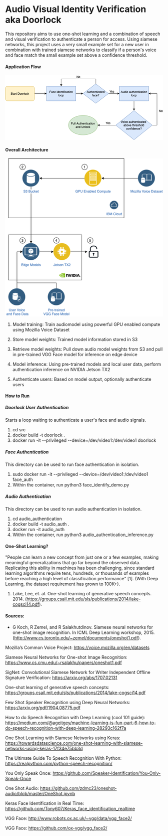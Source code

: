 # Audio Visual Identity Verification aka Doorlock

This repository aims to use one-shot learning and a combination of speech and visual verification to authenticate a person for access. Using siamese networks, this project uses a very small example set for a new user in combination with trained siamese networks to classify if a person's voice and face match the small example set above a confidence threshold.

#### Application Flow
![alt text](./doorlock_flow_diagram.png)

#### Overall Architecture
![alt text](./doorlock_arch.png)

1. Model training: Train audiomodel using powerful GPU enabled compute using Mozilla Voice Dataset

2. Store model weights: Trained model information stored in S3

3. Retrieve model weights: Pull down audio model weights from S3 and pull in pre-trained VGG Face model for inference on edge device

4. Model inference: Using pre-trained models and local user data, perform authentication inference on NVIDIA Jetson TX2

5. Authenticate users: Based on model output, optionally authenticate users

#### How to Run

##### Doorlock User Authentication
Starts a loop waiting to authenticate a user's face and audio signals.

1. cd src
2. docker build -t doorlock .
3. docker run -it --privileged --device=/dev/video1:/dev/video1 doorlock 

##### Face Authentication
This directory can be used to run face authentication in isolation.

1. sudo docker run -it --privileged --device=/dev/video1:/dev/video1 face_auth
2. Within the container, run python3 face_identify_demo.py

##### Audio Authentication
This directory can be used to run audio authentication in isolation.

1. cd audio_authentication
2. docker build -t audio_auth .
3. docker run -it audio_auth
4. Within the container, run python3 audio_authentication_inference.py

#### One-Shot Learning?

"People can learn a new concept from just one or a few examples, making meaningful generalizations that go far beyond the observed data. Replicating this ability in machines has been challenging, since standard learning algorithms require tens, hundreds, or thousands of examples before reaching a high level of classification performance" [1]. (With Deep Learning, the dataset requirement has grown to 100K+).

1. Lake, Lee, et. al. One-shot learning of generative speech concepts. 2014. (https://groups.csail.mit.edu/sls/publications/2014/lake-cogsci14.pdf).

#### Sources:

- G Koch, R Zemel, and R Salakhutdinov. Siamese neural networks for one-shot image recognition. In
ICML Deep Learning workshop, 2015. (http://www.cs.toronto.edu/~zemel/documents/oneshot1.pdf).

Mozilla’s Common Voice Project: https://voice.mozilla.org/en/datasets

Siamese Neural Networks for One-shot Image Recognition: https://www.cs.cmu.edu/~rsalakhu/papers/oneshot1.pdf

SigNet: Convolutional Siamese Network for Writer Independent Offline Signature Verification: https://arxiv.org/abs/1707.02131

One-shot learning of generative speech concepts: https://groups.csail.mit.edu/sls/publications/2014/lake-cogsci14.pdf

Few Shot Speaker Recognition using Deep Neural Networks: https://arxiv.org/pdf/1904.08775.pdf

How to do Speech Recognition with Deep Learning (cool 101 guide): https://medium.com/@ageitgey/machine-learning-is-fun-part-6-how-to-do-speech-recognition-with-deep-learning-28293c162f7a

One Shot Learning with Siamese Networks using Keras: https://towardsdatascience.com/one-shot-learning-with-siamese-networks-using-keras-17f34e75bb3d

The Ultimate Guide To Speech Recognition With Python: https://realpython.com/python-speech-recognition/

You Only Speak Once: https://github.com/Speaker-Identification/You-Only-Speak-Once

One Shot Audio: https://github.com/zdmc23/oneshot-audio/blob/master/OneShot.ipynb

Keras Face Identification in Real Time: https://github.com/Tony607/Keras_face_identification_realtime

VGG Face: http://www.robots.ox.ac.uk/~vgg/data/vgg_face2/

VGG Face: https://github.com/ox-vgg/vgg_face2/
